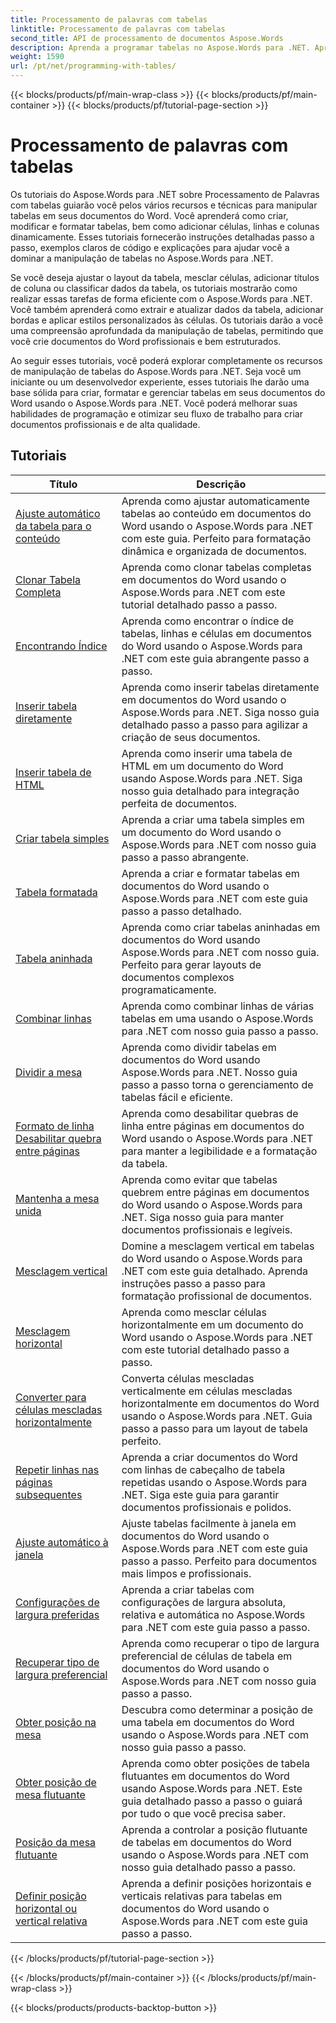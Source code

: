 ```yaml
---
title: Processamento de palavras com tabelas
linktitle: Processamento de palavras com tabelas
second_title: API de processamento de documentos Aspose.Words
description: Aprenda a programar tabelas no Aspose.Words para .NET. Aprenda a criar, manipular e formatar tabelas em seus documentos do Word com tutoriais passo a passo e exemplos de código C#.
weight: 1590
url: /pt/net/programming-with-tables/
---
```


{{< blocks/products/pf/main-wrap-class >}}
{{< blocks/products/pf/main-container >}}
{{< blocks/products/pf/tutorial-page-section >}}

# Processamento de palavras com tabelas

Os tutoriais do Aspose.Words para .NET sobre Processamento de Palavras com tabelas guiarão você pelos vários recursos e técnicas para manipular tabelas em seus documentos do Word. Você aprenderá como criar, modificar e formatar tabelas, bem como adicionar células, linhas e colunas dinamicamente. Esses tutoriais fornecerão instruções detalhadas passo a passo, exemplos claros de código e explicações para ajudar você a dominar a manipulação de tabelas no Aspose.Words para .NET.

Se você deseja ajustar o layout da tabela, mesclar células, adicionar títulos de coluna ou classificar dados da tabela, os tutoriais mostrarão como realizar essas tarefas de forma eficiente com o Aspose.Words para .NET. Você também aprenderá como extrair e atualizar dados da tabela, adicionar bordas e aplicar estilos personalizados às células. Os tutoriais darão a você uma compreensão aprofundada da manipulação de tabelas, permitindo que você crie documentos do Word profissionais e bem estruturados.

Ao seguir esses tutoriais, você poderá explorar completamente os recursos de manipulação de tabelas do Aspose.Words para .NET. Seja você um iniciante ou um desenvolvedor experiente, esses tutoriais lhe darão uma base sólida para criar, formatar e gerenciar tabelas em seus documentos do Word usando o Aspose.Words para .NET. Você poderá melhorar suas habilidades de programação e otimizar seu fluxo de trabalho para criar documentos profissionais e de alta qualidade.

 ## Tutoriais
| Título | Descrição |
| --- | --- |
| [Ajuste automático da tabela para o conteúdo](./auto-fit-table-to-contents/) | Aprenda como ajustar automaticamente tabelas ao conteúdo em documentos do Word usando o Aspose.Words para .NET com este guia. Perfeito para formatação dinâmica e organizada de documentos. |
| [Clonar Tabela Completa](./clone-complete-table/) | Aprenda como clonar tabelas completas em documentos do Word usando o Aspose.Words para .NET com este tutorial detalhado passo a passo. |
| [Encontrando Índice](./finding-index/) | Aprenda como encontrar o índice de tabelas, linhas e células em documentos do Word usando o Aspose.Words para .NET com este guia abrangente passo a passo. |
| [Inserir tabela diretamente](./insert-table-directly/) | Aprenda como inserir tabelas diretamente em documentos do Word usando o Aspose.Words para .NET. Siga nosso guia detalhado passo a passo para agilizar a criação de seus documentos. |
| [Inserir tabela de HTML](./insert-table-from-html/) | Aprenda como inserir uma tabela de HTML em um documento do Word usando Aspose.Words para .NET. Siga nosso guia detalhado para integração perfeita de documentos. |
| [Criar tabela simples](./create-simple-table/) | Aprenda a criar uma tabela simples em um documento do Word usando o Aspose.Words para .NET com nosso guia passo a passo abrangente. |
| [Tabela formatada](./formatted-table/) | Aprenda a criar e formatar tabelas em documentos do Word usando o Aspose.Words para .NET com este guia passo a passo detalhado. |
| [Tabela aninhada](./nested-table/) | Aprenda como criar tabelas aninhadas em documentos do Word usando Aspose.Words para .NET com nosso guia. Perfeito para gerar layouts de documentos complexos programaticamente. |
| [Combinar linhas](./combine-rows/) | Aprenda como combinar linhas de várias tabelas em uma usando o Aspose.Words para .NET com nosso guia passo a passo. |
| [Dividir a mesa](./split-table/) | Aprenda como dividir tabelas em documentos do Word usando Aspose.Words para .NET. Nosso guia passo a passo torna o gerenciamento de tabelas fácil e eficiente. |
| [Formato de linha Desabilitar quebra entre páginas](./row-format-disable-break-across-pages/) | Aprenda como desabilitar quebras de linha entre páginas em documentos do Word usando o Aspose.Words para .NET para manter a legibilidade e a formatação da tabela. |
| [Mantenha a mesa unida](./keep-table-together/) | Aprenda como evitar que tabelas quebrem entre páginas em documentos do Word usando o Aspose.Words para .NET. Siga nosso guia para manter documentos profissionais e legíveis. |
| [Mesclagem vertical](./vertical-merge/) | Domine a mesclagem vertical em tabelas do Word usando o Aspose.Words para .NET com este guia detalhado. Aprenda instruções passo a passo para formatação profissional de documentos. |
| [Mesclagem horizontal](./horizontal-merge/) | Aprenda como mesclar células horizontalmente em um documento do Word usando o Aspose.Words para .NET com este tutorial detalhado passo a passo. |
| [Converter para células mescladas horizontalmente](./convert-to-horizontally-merged-cells/) | Converta células mescladas verticalmente em células mescladas horizontalmente em documentos do Word usando o Aspose.Words para .NET. Guia passo a passo para um layout de tabela perfeito. |
| [Repetir linhas nas páginas subsequentes](./repeat-rows-on-subsequent-pages/) | Aprenda a criar documentos do Word com linhas de cabeçalho de tabela repetidas usando o Aspose.Words para .NET. Siga este guia para garantir documentos profissionais e polidos. |
| [Ajuste automático à janela](./auto-fit-to-page-width/) | Ajuste tabelas facilmente à janela em documentos do Word usando o Aspose.Words para .NET com este guia passo a passo. Perfeito para documentos mais limpos e profissionais. |
| [Configurações de largura preferidas](./preferred-width-settings/) | Aprenda a criar tabelas com configurações de largura absoluta, relativa e automática no Aspose.Words para .NET com este guia passo a passo. |
| [Recuperar tipo de largura preferencial](./retrieve-preferred-width-type/) | Aprenda como recuperar o tipo de largura preferencial de células de tabela em documentos do Word usando o Aspose.Words para .NET com nosso guia passo a passo. |
| [Obter posição na mesa](./get-table-position/) | Descubra como determinar a posição de uma tabela em documentos do Word usando o Aspose.Words para .NET com nosso guia passo a passo. |
| [Obter posição de mesa flutuante](./get-floating-table-position/) | Aprenda como obter posições de tabela flutuantes em documentos do Word usando Aspose.Words para .NET. Este guia detalhado passo a passo o guiará por tudo o que você precisa saber. |
| [Posição da mesa flutuante](./floating-table-position/) | Aprenda a controlar a posição flutuante de tabelas em documentos do Word usando o Aspose.Words para .NET com nosso guia detalhado passo a passo. |
| [Definir posição horizontal ou vertical relativa](./set-relative-horizontal-or-vertical-position/) | Aprenda a definir posições horizontais e verticais relativas para tabelas em documentos do Word usando o Aspose.Words para .NET com este guia passo a passo. |
{{< /blocks/products/pf/tutorial-page-section >}}

{{< /blocks/products/pf/main-container >}}
{{< /blocks/products/pf/main-wrap-class >}}

{{< blocks/products/products-backtop-button >}}

